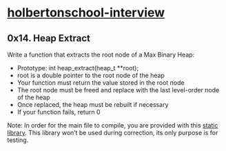 # [holbertonschool-interview](../)

## 0x14. Heap Extract

Write a function that extracts the root node of a Max Binary Heap:

- Prototype: int heap_extract(heap_t **root);
- root is a double pointer to the root node of the heap
- Your function must return the value stored in the root node
- The root node must be freed and replace with the last level-order node of the heap
- Once replaced, the heap must be rebuilt if necessary
- If your function fails, return 0

Note: In order for the main file to compile, you are provided with this [static library](https://intranet.hbtn.io/rltoken/OMtzMIkyehMIYW1hg1rzvw). This library won’t be used during correction, its only purpose is for testing.
